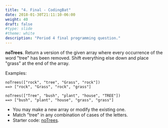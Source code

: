 ```yaml
---
title: "4. Final - CodingBat"
date: 2018-01-30T21:11:10-06:00
weight: 40
draft: false
#type: slide
#theme: white
description: "Period 4 final programming question."
---
```


**noTrees**. Return a version of the given array where every occurrence of the word "tree" has been removed. Shift everything else down and place "grass" at the end of the array.

Examples:

```
noTrees(["rock", "tree", "Grass", "rock"])
==> ["rock", "Grass", "rock", "grass"]

noTrees(["Tree", "bush", "plant", "house", "TREE"])
==> ["bush", "plant", "house", "grass", "grass"]
```

* You may make a new array or modify the existing one.
* Match "tree" in any combination of cases of the letters.
* Starter code: [noTrees](NoTrees.java).

